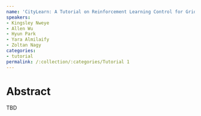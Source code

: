 ```yaml
---
name: 'CityLearn: A Tutorial on Reinforcement Learning Control for Grid-Interactive Efficient Buildings and Communities'
speakers:
- Kingsley Nweye
- Allen Wu
- Hyun Park
- Yara Almilaify
- Zoltan Nagy
categories:
- tutorial
permalink: /:collection/:categories/Tutorial 1
---
```


# Abstract
TBD